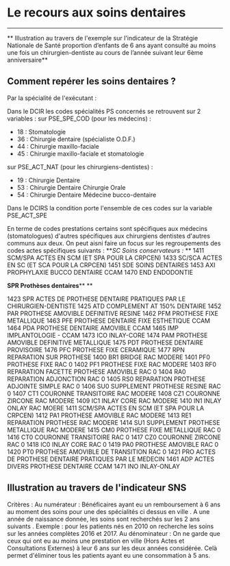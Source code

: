 # Le recours aux soins dentaires 
----
**
Illustration au travers de l'exemple sur l'indicateur de la Stratégie Nationale de Santé proportion d’enfants de 6 ans ayant consulté au moins une fois un chirurgien-dentiste au cours de l’année suivant leur 6ème anniversaire**

## Comment repérer les soins dentaires ?
Par la spécialité de l'exécutant :

 Dans le DCIR les codes spécialités PS concernés se retrouvent sur 2 variables :
sur PSE_SPE_COD  (pour les médecins) :
- 18 : Stomatologie
- 36 : Chirurgie dentaire (spécialiste O.D.F.)
- 44 : Chirurgie maxillo-faciale
- 45 : Chirurgie maxillo-faciale et stomatologie

sur PSE_ACT_NAT (pour les chirurgiens-dentistes)  :
- 19 : Chirurgie Dentaire
- 53 : Chirurgie Dentaire Chirurgie Orale
- 54 : Chirurgie Dentaire Médecine bucco-dentaire

Dans le DCIRS la condition porte  l'ensemble de ces codes sur la variable PSE_ACT_SPE

En terme de codes prestations certains  sont spécifiques aux médecins (stomatologues) d'autres spécifiques aux chirurgiens dentistes d'autres communs aux deux.
On peut aisni faire un focus sur  les regroupements des codes actes spécifiques suivants :
***SC Soins conservateurs :*	**
1411	SCM/SPA	ACTES EN SCM (ET SPA POUR LA CRPCEN)
1433	SC/SCA	ACTES EN SC (ET SCA POUR LA CRPCEN)
1451	SDE	SOINS DENTAIRES
1453	AXI	PROPHYLAXIE BUCCO DENTAIRE CCAM
1470	END	ENDODONTIE

****SPR  Prothèses dentaires******	**

1423	SPR	ACTES DE PROTHESE DENTAIRE PRATIQUES PAR LE CHIRURGIEN-DENTISTE
1425	ATD	COMPLEMENT AT 150% DENTAIRE
1452	PAR	PROTHESE AMOVIBLE DEFINITIVE RESINE
1462	PFM	PROTHESE FIXE METALLIQUE
1463	PFE	PROTHESE DENTAIRE FIXE ESTHETIQUE CCAM
1464	PDA	PROTHESE DENTAIRE AMOVIBLE CCAM
1465	IMP	IMPLANTOLOGIE - CCAM
1473	ICO	INLAY-CORE
1474	PAM	PROTHESE AMOVIBLE DEFINITIVE METALLIQUE
1475	PDT	PROTHESE DENTAIRE PROVISOIRE
1476	PFC	PROTHESE FIXE CERAMIQUE
1477	RPN	REPARATION SUR PROTHESE
1400	BR1	BRIDGE RAC MODERE
1401	PF0	PROTHESE FIXE RAC 0
1402	PF1	PROTHESE FIXE RAC MODERE
1403	RF0	REPARATION FACETTE PROTHESE AMOVIBLE RAC 0
1404	RA0	REPARATION ADJONCTION RAC 0
1405	RS0	REPARATION PROTHESE ADJOINTE SIMPLE RAC 0
1406	SU0	SUPPLEMENT PROTHESE RESINE RAC 0
1407	CT1	COURONNE TRANSITOIRE RAC MODERE
1408	CZ1	COURONNE ZIRCONE RAC MODERE
1409	IC1	INLAY CORE RAC MODERE
1410	IN1	INLAY ONLAY RAC MOERE
1411	SCM/SPA	ACTES EN SCM (ET SPA POUR LA CRPCEN)
1412	PA1	PROTHESE AMOVIBLE RAC MODERE
1413	RE1	REPARATION PROTHESE RAC MODERE
1414	SU1	SUPPLEMENT PROTHESE METALLIQUE RAC MODERE
1415	CM0	PROTHESE FIXE METALLIQUE RAC 0
1416	CT0	COURONNE TRANSITOIRE RAC 0
1417	CZ0	COURONNE ZIRCONE RAC 0
1418	IC0	INLAY CORE RAC 0
1419	PA0	PROTHESE AMOVIBLE RAC 0
1420	PT0	PROTHESE AMOVIBLE DE TRANSITION RAC 0
1421	PRO	ACTES DE PROTHESE DENTAIRE PRATIQUES PAR LE MEDECIN
1461	ADP	ACTES DIVERS PROTHESE DENTAIRE CCAM
1471	INO	INLAY-ONLAY

## Illustration au travers de l'indicateur SNS

Critères :
Au numérateur : Bénéficaires ayant eu un remboursement à 6 ans au moment des soins pour une des spécialités ci dessus en ville .
A une année de naissance donnée, les soins sont recherchés sur les 2 ans suivants .
Exemple : pour les patients nés en 2010 on recherche les soins sur les années complètes 2016 et 2017.
Au dénominateur :
 On ne garde que ceux qui ont eu au moins une prestation en ville (Hors Actes et Consultations Externes) à leur 6 ans sur les deux années considérée. Celà permet d'éliminer tous les patients ayant eu une consommation à 5 ans. 


